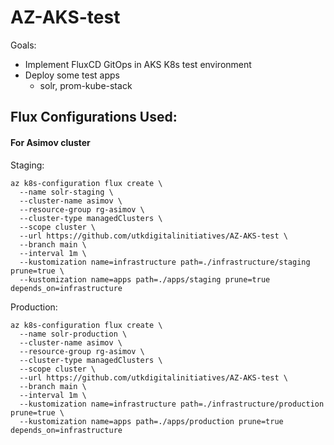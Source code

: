 # AZ-AKS-test

Goals:
 - Implement FluxCD GitOps in AKS K8s test environment
 - Deploy some test apps
    - solr, prom-kube-stack


## Flux Configurations Used:

#### For Asimov cluster

Staging:
~~~shell
az k8s-configuration flux create \
  --name solr-staging \
  --cluster-name asimov \
  --resource-group rg-asimov \
  --cluster-type managedClusters \
  --scope cluster \
  --url https://github.com/utkdigitalinitiatives/AZ-AKS-test \
  --branch main \
  --interval 1m \
  --kustomization name=infrastructure path=./infrastructure/staging prune=true \
  --kustomization name=apps path=./apps/staging prune=true depends_on=infrastructure
~~~

Production:
~~~shell
az k8s-configuration flux create \
  --name solr-production \
  --cluster-name asimov \
  --resource-group rg-asimov \
  --cluster-type managedClusters \
  --scope cluster \
  --url https://github.com/utkdigitalinitiatives/AZ-AKS-test \
  --branch main \
  --interval 1m \
  --kustomization name=infrastructure path=./infrastructure/production prune=true \
  --kustomization name=apps path=./apps/production prune=true depends_on=infrastructure